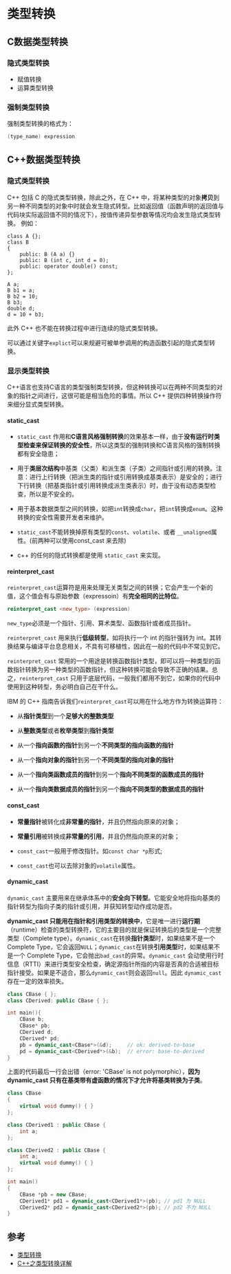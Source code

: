 # 类型转换

## C数据类型转换

### 隐式类型转换

- 赋值转换
- 运算类型转换

### 强制类型转换

强制类型转换的格式为：

```c++
(type_name) expression
```

## C++数据类型转换

### 隐式类型转换

C++ 包括 C 的隐式类型转换，除此之外，在 C++ 中，将某种类型的对象**拷贝**到另一种不同类型的对象中时就会发生隐式转型。比如返回值（函数声明的返回值与代码块实际返回值不同的情况下），按值传递异型参数等情况均会发生隐式类型转换。
例如：

```
class A {}; 
class B
{
    public: B (A a) {}
    public: B (int c, int d = 0);
    public: operator double() const; 
};

A a;
B b1 = a;
B b2 = 10;
B b3;
double d;
d = 10 + b3;
```

此外 C++ 也不能在转换过程中进行连续的隐式类型转换。

可以通过关键字`explict`可以来规避可被单参调用的构造函数引起的隐式类型转换。

### 显示类型转换

C++语言也支持C语言的类型强制类型转换，但这种转换可以在两种不同类型的对象的指针之间进行，这很可能是相当危险的事情。所以 C++ 提供四种转换操作符来细分显式类型转换。

#### static_cast

- `static_cast` 作用和**C语言风格强制转换**的效果基本一样，由于**没有运行时类型检查来保证转换的安全性**，所以这类型的强制转换和C语言风格的强制转换都有安全隐患；

- 用于**类层次结构**中基类（父类）和派生类（子类）之间指针或引用的转换。注意：进行上行转换（把派生类的指针或引用转换成基类表示）是安全的；进行下行转换（把基类指针或引用转换成派生类表示）时，由于没有动态类型检查，所以是不安全的。

- 用于基本数据类型之间的转换，如把`int`转换成`char`，把`int`转换成`enum`。这种转换的安全性需要开发者来维护。

- `static_cast`不能转换掉原有类型的`const`、`volatile`、或者 `__unaligned`属性。(前两种可以使用const_cast 来去除)

- c++  的任何的隐式转换都是使用 `static_cast` 来实现。

#### reinterpret_cast

`reinterpret_cast`运算符是用来处理无关类型之间的转换；它会产生一个新的值，这个值会有与原始参数（expressoin）有**完全相同的比特位**。

```c++
reinterpret_cast <new_type> (expression)
```

`new_type`必须是一个指针、引用、算术类型、函数指针或者成员指针。

`reinterpret_cast` 用来执行**低级转型**，如将执行一个 int 的指针强转为 int。其转换结果与编译平台息息相关，不具有可移植性，因此在一般的代码中不常见到它。

`reinterpret_cast` 常用的一个用途是转换函数指针类型，即可以将一种类型的函数指针转换为另一种类型的函数指针，但这种转换可能会导致不正确的结果。总之，`reinterpret_cast` 只用于底层代码，一般我们都用不到它，如果你的代码中使用到这种转型，务必明白自己在干什么。

IBM 的 C++ 指南告诉我们`reinterpret_cast`可以用在什么地方作为转换运算符：

- 从**指针类型**到一个**足够大的整数类型**

- 从**整数类型**或者**枚举类型**到**指针类型**

- 从一个**指向函数的指针**到另一个**不同类型的指向函数的指针**

- 从一个**指向对象的指针**到另一个**不同类型的指向对象的指针**

- 从一个**指向类函数成员的指针**到另一个**指向不同类型的函数成员的指针**

- 从一个**指向类数据成员的指针**到另一个**指向不同类型的数据成员的指针**


#### const_cast

- **常量指针**被转化成**非常量的指针**，并且仍然指向原来的对象；

- **常量引用**被转换成**非常量的引用**，并且仍然指向原来的对象；

- `const_cast`一般用于修改指针。如`const char *p`形式;

- `const_cast`也可以去除对象的`volatile`属性。

#### dynamic_cast

`dynamic_cast` 主要用来在继承体系中的**安全向下转型**。它能安全地将指向基类的指针转型为指向子类的指针或引用，并获知转型动作成功是否。

**dynamic_cast 只能用在指针和引用类型的转换中**，它是唯一进行**运行期**（runtime）检查的类型转换符，它的主要目的就是保证转换后的类型是一个完整类型（Complete type）。`dynamic_cast`在转换**指针类型**时，如果结果不是一个 Complete Type，它会返回`NULL`；`dynamic_cast`在转换**引用类型**时，如果结果不是一个 Complete Type，它会抛出`bad_cast`的异常。`dynamic_cast` 会动使用行时信息（RTTI）来进行类型安全检查，确定源指针所指的内容是否真的合适被目标指针接受。如果是不适合，那么`dynamic_cast`则会返回`null`。因此 `dynamic_cast` 存在一定的效率损失。

```c++
class CBase { };
class CDerived: public CBase { };

int main(){
    CBase b;
    CBase* pb;
    CDerived d;
    CDerived* pd;
    pb = dynamic_cast<CBase*>(&d);     // ok: derived-to-base
    pd = dynamic_cast<CDerived*>(&b);  // error: base-to-derived
}
```

上面的代码最后一行会出错（error: 'CBase' is not polymorphic），**因为dynamic_cast 只有在基类带有虚函数的情况下才允许将基类转换为子类**。

```c++
class CBase
{
    virtual void dummy() { }
};

class CDerived1 : public CBase {
    int a;
};

class CDerived2 : public CBase {
    int a;
    virtual void dummy() { }
};

int main()
{
    CBase *pb = new CBase;
    CDerived1* pd1 = dynamic_cast<CDerived1*>(pb); // pd1 为 NULL
    CDerived2* pd2 = dynamic_cast<CDerived2*>(pb); // pd2 不为 NULL
}
```

## 参考

- [类型转换](https://github.com/selfboot/CS_Offer/blob/master/C%2B%2B/Basic.md#%E7%B1%BB%E5%9E%8B%E8%BD%AC%E6%8D%A2)
- [C++之类型转换详解](http://harlon.org/2018/03/24/cpluscplustypeswitch/)
